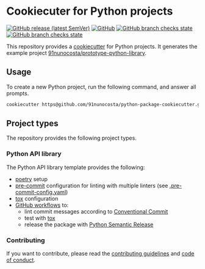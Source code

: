 # Cookiecuter for Python projects

[![GitHub release (latest SemVer)](https://img.shields.io/github/v/release/91nunocosta/python-package-cookiecutter)](https://github.com/91nunocosta/python-package-cookiecutter/releases)
[![GitHub](https://img.shields.io/github/license/91nunocosta/python-package-cookiecutter)](https://github.com/91nunocosta/python-package-cookiecutter/blob/master/LICENSE)
[![GitHub branch checks state](https://img.shields.io/github/checks-status/91nunocosta/python-package-cookiecutter/master)](https://github.com/91nunocosta/python-package-cookiecutter)
[![GitHub branch checks state](https://img.shields.io/github/checks-status/91nunocosta/prototype-python-library/master)](https://github.com/91nunocosta/prototype-python-library)

This repository provides a [cookiecutter](https://github.com/cookiecutter/cookiecutter)
for Python projects.
It generates the example project [91nunocosta/prototype-python-library](https://github.com/91nunocosta/prototype-python-library).

## Usage

To create a new Python project, run the following command, and answer all prompts.

```bash
cookiecutter https@github.com/91nunocosta/python-package-cookiecutter.git
```

## Project types

The repository provides the following project types.

### Python API library

The Python API library template provides the following:

* [poetry](https://python-poetry.org/) setup
* [pre-commit](https://pre-commit.com/) configuration for linting with multiple linters
  (see [.pre-commit-config.yaml](./{{cookiecutter.package_name}}/.pre-commit-config.yaml))
* [tox](https://tox.wiki/en/latest/) configuration
* [GitHub workflows](https://docs.github.com/en/actions/using-workflows) to:
  * lint commit messages according to [Conventional Commit](https://www.conventionalcommits.org/en/v1.0.0/)
  * test with [tox](https://tox.wiki/en/latest/)
  * release the package with [Python Semantic Release](https://python-semantic-release.readthedocs.io/en/latest/)

### Contributing

If you want to contribute, please read the [contributing guidelines](./CONTRIBUTING.md)
and [code of conduct](./CODE_OF_CONDUCT.md).
